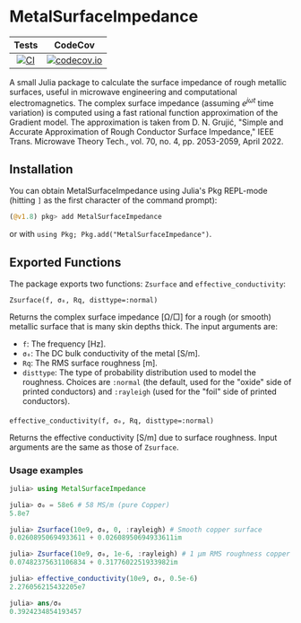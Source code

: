 # MetalSurfaceImpedance

| **Tests**     | **CodeCov**  |
|:--------:|:-------:|
|[![CI](https://github.com/simonp0420/MetalSurfaceImpedance.jl/workflows/CI/badge.svg?branch=main)](https://github.com/simonp0420/MetalSurfaceImpedance.jl/actions) | [![codecov.io](https://codecov.io/github/simonp0420/MetalSurfaceImpedance.jl/coverage.svg?branch=main)](https://codecov.io/github/simonp0420/MetalSurfaceImpedance.jl?branch=main) |


A small Julia package to calculate the surface impedance of rough metallic surfaces, useful in microwave
engineering and computational electromagnetics.  The complex surface impedance (assuming $e^{j\omega t}$ time variation) is computed using a fast rational function approximation of the Gradient model.  The approximation is taken from D. N. Grujić, "Simple and Accurate Approximation of Rough Conductor Surface Impedance," IEEE Trans. Microwave Theory Tech., vol. 70, no. 4, pp. 2053-2059, April 2022.


## Installation
You can obtain MetalSurfaceImpedance using Julia's Pkg REPL-mode (hitting `]` as the first character of the command prompt):

```julia
(@v1.8) pkg> add MetalSurfaceImpedance
```

or with `using Pkg; Pkg.add("MetalSurfaceImpedance")`.

## Exported Functions

The package exports two functions: `Zsurface` and `effective_conductivity`: 

    Zsurface(f, σ₀, Rq, disttype=:normal)

Returns the complex surface impedance [Ω/□] for a rough (or smooth) metallic surface that is many skin depths thick.  The input arguments are:
* `f`:  The frequency [Hz].
* `σ₀`: The DC bulk conductivity of the metal [S/m].
* `Rq`: The RMS surface roughness [m]. 
* `disttype`: The type of probability distribution used to model the roughness.  Choices are `:normal` (the default, used for the "oxide" side of printed conductors) and `:rayleigh` (used for the "foil" side of printed conductors).
  
  
####
    effective_conductivity(f, σ₀, Rq, disttype=:normal)

Returns the effective conductivity [S/m] due to surface roughness.  Input arguments are the same as those of `Zsurface`.

### Usage examples

```julia
julia> using MetalSurfaceImpedance

julia> σ₀ = 58e6 # 58 MS/m (pure Copper)
5.8e7

julia> Zsurface(10e9, σ₀, 0, :rayleigh) # Smooth copper surface
0.02608950694933611 + 0.02608950694933611im

julia> Zsurface(10e9, σ₀, 1e-6, :rayleigh) # 1 μm RMS roughness copper surface
0.07482375631106834 + 0.3177602251933982im

julia> effective_conductivity(10e9, σ₀, 0.5e-6)
2.276056215432205e7

julia> ans/σ₀
0.3924234854193457
```
